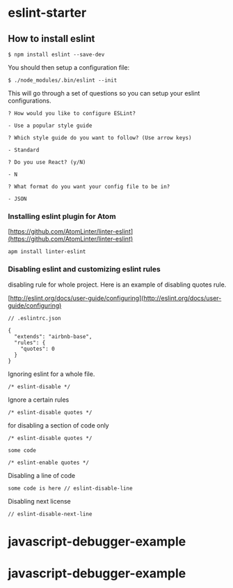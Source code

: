# eslint-starter

## How to install eslint

```
$ npm install eslint --save-dev
```
You should then setup a configuration file:

```
$ ./node_modules/.bin/eslint --init
```
This will go through a set of questions so you can setup your eslint configurations.

```
? How would you like to configure ESLint?

- Use a popular style guide

? Which style guide do you want to follow? (Use arrow keys)

- Standard

? Do you use React? (y/N)

- N

? What format do you want your config file to be in?

- JSON
```

### Installing eslint plugin for Atom

[https://github.com/AtomLinter/linter-eslint](https://github.com/AtomLinter/linter-eslint)

```
apm install linter-eslint
```

### Disabling eslint and customizing eslint rules

disabling rule for whole project. Here is an example of disabling quotes rule.

[http://eslint.org/docs/user-guide/configuring](http://eslint.org/docs/user-guide/configuring)

```
// .eslintrc.json

{
  "extends": "airbnb-base",
  "rules": {
    "quotes": 0
  }
}
```

Ignoring eslint for a whole file.

```
/* eslint-disable */
```

Ignore a certain rules

```
/* eslint-disable quotes */

```

for disabling a section of code only

```
/* eslint-disable quotes */

some code

/* eslint-enable quotes */

```

Disabling a line of code

```
some code is here // eslint-disable-line
```

Disabling next license

```
// eslint-disable-next-line
```
# javascript-debugger-example
# javascript-debugger-example
